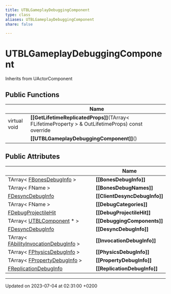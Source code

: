 ```yaml
---
title: UTBLGameplayDebuggingComponent
type: class
aliases: UTBLGameplayDebuggingComponent
share: false

---
```


# UTBLGameplayDebuggingComponent





Inherits from UActorComponent

## Public Functions

|                | Name           |
| -------------- | -------------- |
| virtual void | **[[GetLifetimeReplicatedProps]]**(TArray< FLifetimeProperty > & OutLifetimeProps) const override |
| | **[[UTBLGameplayDebuggingComponent]]**() |

## Public Attributes

|                | Name           |
| -------------- | -------------- |
| TArray< [FBonesDebugInfo](/docs/SDK/Source/Classes/structFBonesDebugInfo.md) > | **[[BonesDebugInfo]]**  |
| TArray< FName > | **[[BonesDebugNames]]**  |
| [FDesyncDebugInfo](/docs/SDK/Source/Classes/structFDesyncDebugInfo.md) | **[[ClientDesyncDebugInfo]]**  |
| TArray< FName > | **[[DebugCategories]]**  |
| [FDebugProjectileHit](/docs/SDK/Source/Classes/structFDebugProjectileHit.md) | **[[DebugProjectileHit]]**  |
| TArray< [UTBLComponent](/docs/SDK/Source/Classes/classUTBLComponent.md) * > | **[[DebuggingComponents]]**  |
| [FDesyncDebugInfo](/docs/SDK/Source/Classes/structFDesyncDebugInfo.md) | **[[DesyncDebugInfo]]**  |
| TArray< [FAbilityInvocationDebugInfo](/docs/SDK/Source/Classes/structFAbilityInvocationDebugInfo.md) > | **[[InvocationDebugInfo]]**  |
| TArray< [FPhysicsDebugInfo](/docs/SDK/Source/Classes/structFPhysicsDebugInfo.md) > | **[[PhysicsDebugInfo]]**  |
| TArray< [FPropertyDebugInfo](/docs/SDK/Source/Classes/structFPropertyDebugInfo.md) > | **[[PropertyDebugInfo]]**  |
| [FReplicationDebugInfo](/docs/SDK/Source/Classes/structFReplicationDebugInfo.md) | **[[ReplicationDebugInfo]]**  |

-------------------------------

Updated on 2023-07-04 at 02:31:00 +0200